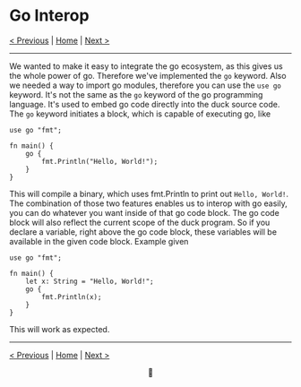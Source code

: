 # Go Interop

[< Previous](014-advanced-function-penetration.md) | [Home](README.md) | [Next >](016-advanced-sus-funs.md)

---

We wanted to make it easy to integrate the go ecosystem, as this gives us the whole power of go. Therefore we've implemented the `go` keyword.
Also we needed a way to import go modules, therefore you can use the `use go` keyword.
It's not the same as the `go` keyword of the go programming language. It's used to embed go code directly into the duck source code. The `go` keyword initiates a block, which is capable of executing go, like

```duck
use go "fmt";

fn main() {
    go {
        fmt.Println("Hello, World!");
    }
}
```

This will compile a binary, which uses fmt.Println to print out `Hello, World!`. The combination of those two features enables us to interop with go easily, you can do whatever you want inside of that go code block.
The go code block will also reflect the current scope of the duck program. So if you declare a variable, right above the go code block, these variables will be available in the given code block.
Example given

```duck
use go "fmt";

fn main() {
    let x: String = "Hello, World!";
    go {
        fmt.Println(x);
    }
}
```

This will work as expected.

---

[< Previous](014-advanced-function-penetration.md) | [Home](README.md) | [Next >](016-advanced-sus-funs.md)

<div align="center">🦆</div>
